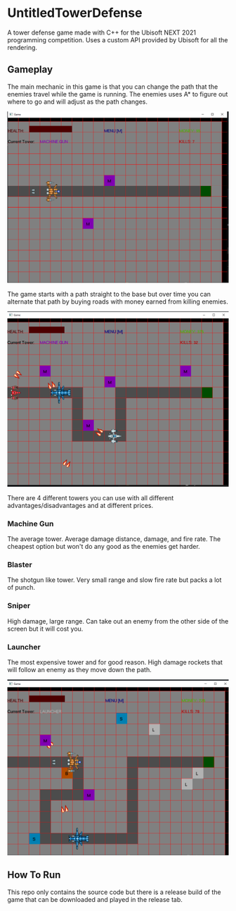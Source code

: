# UntitledTowerDefense
A tower defense game made with C++ for the Ubisoft NEXT 2021 programming competition. Uses a custom API provided by Ubisoft for all the rendering.

## Gameplay 

The main mechanic in this game is that you can change the path that the enemies travel while the game is running. The enemies uses A* to figure out where to go and will adjust as the path changes.

![Image1](Screenshots/Start.PNG)

The game starts with a path straight to the base but over time you can alternate that path by buying roads with money earned from killing enemies.

![Image2](Screenshots/ModifiedPath.PNG)

There are 4 different towers you can use with all different advantages/disadvantages and at different prices.

### Machine Gun

The average tower. Average damage distance, damage, and fire rate. The cheapest option but won't do any good as the enemies get harder.

### Blaster

The shotgun like tower. Very small range and slow fire rate but packs a lot of punch.

### Sniper

High damage, large range. Can take out an enemy from the other side of the screen but it will cost you.

### Launcher

The most expensive tower and for good reason. High damage rockets that will follow an enemy as they move down the path.

![Image3](Screenshots/LongPath.PNG)

## How To Run

This repo only contains the source code but there is a release build of the game that can be downloaded and played in the release tab.
